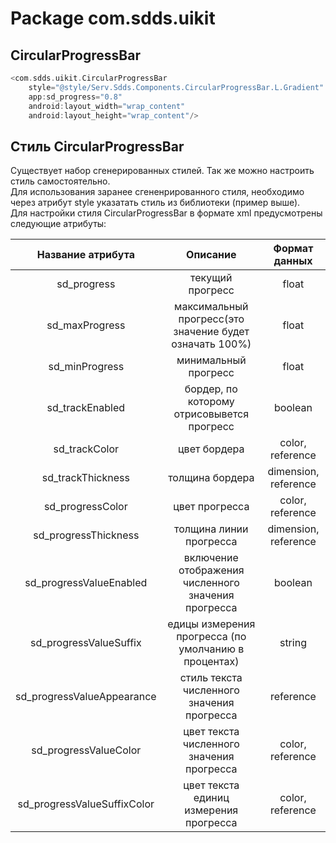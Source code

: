 # Package com.sdds.uikit

## CircularProgressBar

```kotlin
<com.sdds.uikit.CircularProgressBar
    style="@style/Serv.Sdds.Components.CircularProgressBar.L.Gradient"
    app:sd_progress="0.8"
    android:layout_width="wrap_content"
    android:layout_height="wrap_content"/>
```

## Стиль CircularProgressBar

Существует набор сгенерированных стилей. Так же можно настроить стиль самостоятельно.  
Для использования заранее сгененрированного стиля, необходимо через атрибут style указатать стиль из библиотеки (пример выше).  
Для настройки стиля CircularProgressBar в формате xml предусмотрены следующие атрибуты:

|Название атрибута|Описание|Формат данных|
|:-:|:-:|:-:|
|sd_progress|текущий прогресс|float|
|sd_maxProgress|максимальный прогресс(это значение будет означать 100%)|float|
|sd_minProgress|минимальный прогресс|float|
|sd_trackEnabled|бордер, по которому отрисовывется прогресс|boolean|
|sd_trackColor|цвет бордера|color, reference|
|sd_trackThickness|толщина бордера|dimension, reference|
|sd_progressColor|цвет прогресса|color, reference|
|sd_progressThickness|толщина линии прогресса|dimension, reference|
|sd_progressValueEnabled|включение отображения численного значения прогресса|boolean|
|sd_progressValueSuffix|едицы измерения прогресса (по умолчанию в процентах)|string|
|sd_progressValueAppearance|стиль текста численного значения прогресса|reference|
|sd_progressValueColor|цвет текста численного значения прогресса|color, reference|
|sd_progressValueSuffixColor|цвет текста единиц измерения прогресса|color, reference|
